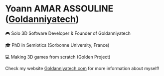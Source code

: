 <!--  URL: https://github.com/Goldanniyatech/Goldanniyatech -->
# Yoann AMAR ASSOULINE ([Goldanniyatech](https://www.goldanniyatech.com/))

🎮 Solo 3D Software Developer & Founder of Goldanniyatech

🎓 PhD in Semiotics (Sorbonne University, France)

💻 Making 3D games from scratch (Golden Project)

Check my website [Goldanniyatech.com](https://www.goldanniyatech.com/) for more information about myself! 
